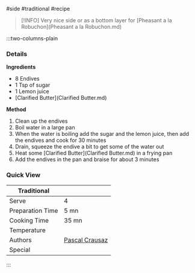 #side #traditional #recipe

> [!INFO]
> Very nice side or as a bottom layer for [Pheasant a la Robuchon](Pheasant a la Robuchon.md)

:::two-columns-plain

### Details
**Ingredients**

- 8 Endives
- 1 Tsp of sugar
- 1 Lemon juice
- [Clarified Butter](Clarified Butter.md)


**Method**

1. Clean up the endives
2. Boil water in a large pan
3. When the water is boiling add the sugar and the lemon juice, then add the endives and cook for 30 minutes
4. Drain, squeeze the endive a bit to get some of the water out
5. Heat some [Clarified Butter](Clarified Butter.md) in a frying pan
6. Add the endives in the pan and braise for about 3 minutes



### Quick View
| Traditional      |                                                |
| ---------------- | ---------------------------------------------- |
| Serve            | 4                                              |
| Preparation Time | 5 mn                                           |
| Cooking Time     | 35 mn                                          |
| Temperature      |                                                |
| Authors          | [Pascal Crausaz](mailto:pascal@askpascal.com)  |
| Special          |                                                |

:::

